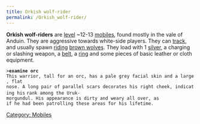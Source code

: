 ```yaml
---
title: Orkish wolf-rider
permalink: /Orkish_wolf-rider/
---
```


**Orkish wolf-riders** are [level](level "wikilink") ~12-13
[mobiles](mobile "wikilink"), found mostly in the vale of Anduin. They
are aggressive towards white-side players. They can
[track](track "wikilink"), and usually spawn [riding](ride "wikilink")
[brown wolves](brown_wolf "wikilink"). They load with 1
[silver](silver "wikilink"), a charging or slashing weapon, a
[belt](belt "wikilink"), a [ring](ring "wikilink") and some pieces of
basic leather or cloth equipment.

`>`**`examine orc`**
`This warrior, tall for an orc, has a pale grey facial skin and a large, flat`
`nose. A long pair of parallel scars decorates his right cheek, indicating his`
`rank among the Uruk-morgundul. His appearance is dirty and weary all over, as`
`if he had been patrolling these areas for his lifetime.`

[Category: Mobiles](Category:_Mobiles "wikilink")